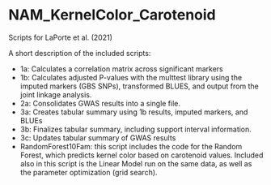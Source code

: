 # NAM_KernelColor_Carotenoid
Scripts for LaPorte et al. (2021)

A short description of the included scripts:
- 1a: Calculates a correlation matrix across significant markers
- 1b: Calculates adjusted P-values with the multtest library using the imputed markers (GBS SNPs), transformed BLUES, and output from the joint linkage analysis.
- 2a: Consolidates GWAS results into a single file.
- 3a: Creates tabular summary using 1b results, imputed markers, and BLUEs
- 3b: Finalizes tabular summary, including support interval information.
- 3c: Updates tabular summary of GWAS results
- RandomForest10Fam: this script includes the code for the Random Forest, which predicts kernel color based on carotenoid values. Included also in this script is the Linear Model run on the same data, as well as the parameter optimization (grid search). 
